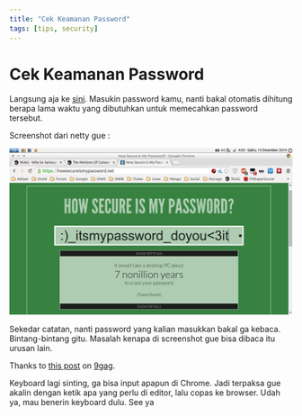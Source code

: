 ```yaml
---
title: "Cek Keamanan Password"
tags: [tips, security]
---
```

# Cek Keamanan Password

Langsung aja ke [sini](https://howsecureismypassword.net/). Masukin password kamu, nanti bakal otomatis dihitung berapa lama waktu yang dibutuhkan untuk memecahkan password tersebut.

Screenshot dari netty gue :

![Screenshot](/assets/post-img/cek-keamanan-password.png)

Sekedar catatan, nanti password yang kalian masukkan bakal ga kebaca. Bintang-bintang gitu. Masalah kenapa di screenshot gue bisa dibaca itu urusan lain.

Thanks to [this post](http://9gag.com/gag/aAVOZ49) on [9gag](http://9gag.com).

Keyboard lagi sinting, ga bisa input apapun di Chrome. Jadi terpaksa gue akalin dengan ketik apa yang perlu di editor, lalu copas ke browser. Udah ya, mau benerin keyboard dulu. See ya
